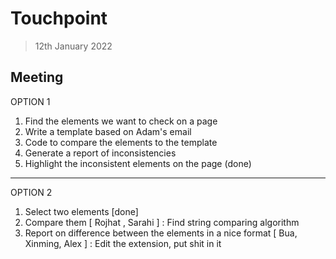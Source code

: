 # Touchpoint

> 12th January 2022

## Meeting

OPTION 1

1. Find the elements we want to check on a page
2. Write a template based on Adam's email
3. Code to compare the elements to the template
4. Generate a report of inconsistencies
5. Highlight the inconsistent elements on the page (done)

---

OPTION 2

1. Select two elements [done]
2. Compare them [ Rojhat , Sarahi ] : Find string comparing algorithm
3. Report on difference between the elements in a nice format [ Bua, Xinming, Alex ] : Edit the extension, put shit in it
